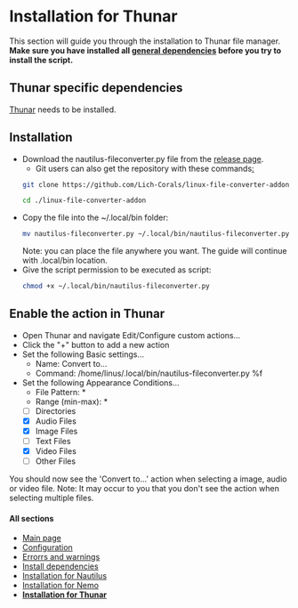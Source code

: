 # Installation for Thunar
This section will guide you through the installation to Thunar file manager.
__Make sure you have installed all [general dependencies](https://github.com/Lich-Corals/linux-file-converter-addon/blob/main/markdown/install-dependencies.md) before you try to install the script.__
## Thunar specific dependencies
[Thunar](https://github.com/neilbrown/thunar) needs to be installed.

## Installation
- Download the nautilus-fileconverter.py file from the [release page](https://github.com/Lich-Corals/linux-file-converter-addon/releases).
    - Git users can also get the repository with these commands[:](https://bit.ly/3BlS71b)
     ```bash
     git clone https://github.com/Lich-Corals/linux-file-converter-addon

     cd ./linux-file-converter-addon
     ```
- Copy the file into the ~/.local/bin folder:
     ```bash
     mv nautilus-fileconverter.py ~/.local/bin/nautilus-fileconverter.py
     ```
     Note: you can place the file anywhere you want. The guide will continue with .local/bin location.
- Give the script permission to be executed as script:
     ```bash
     chmod +x ~/.local/bin/nautilus-fileconverter.py
     ```

## Enable the action in Thunar
- Open Thunar and navigate Edit/Configure custom actions...
- Click the "+" button to add a new action
- Set the following Basic settings...
     - Name: Convert to...
     - Command: /home/linus/.local/bin/nautilus-fileconverter.py %f
- Set the following Appearance Conditions...
     - File Pattern: *
     - Range (min-max): *
     - [ ] Directories
     - [x] Audio Files
     - [x] Image Files
     - [ ] Text Files
     - [x] Video Files
     - [ ] Other Files

You should now see the 'Convert to...' action when selecting a image, audio or video file.
Note: It may occur to you that you don't see the action when selecting multiple files.

#### All sections
- [Main page](https://github.com/Lich-Corals/linux-file-converter-addon/blob/main/README.md)
- [Configuration](https://github.com/Lich-Corals/linux-file-converter-addon/blob/main/markdown/configuration.md)
- [Errorrs and warnings](https://github.com/Lich-Corals/linux-file-converter-addon/blob/main/markdown/errors-and-warnings.md)
- [Install dependencies](https://github.com/Lich-Corals/linux-file-converter-addon/blob/main/markdown/install-dependencies.md)
- [Installation for Nautilus](https://github.com/Lich-Corals/linux-file-converter-addon/blob/main/markdown/install-nautilus.md)
- [Installation for Nemo](https://github.com/Lich-Corals/linux-file-converter-addon/blob/main/markdown/install-nemo.md)
- __[Installation for Thunar](https://github.com/Lich-Corals/linux-file-converter-addon/blob/main/markdown/install-thunar.md)__
